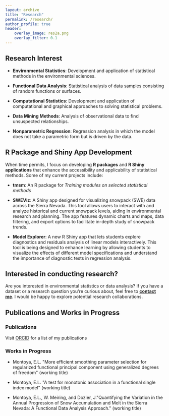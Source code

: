 ```yaml
---
layout: archive
title: "Research"
permalink: /research/
author_profile: true
header:
    overlay_image: res2a.png 
    overlay_filter: 0.1
---
```


## Research Interest

- **Environmental Statistics**: Development and application of statistical methods in the environmental sciences.

- **Functional Data Analysis**: Statistical analysis of data samples consisting of random functions or surfaces.

- **Computational Statistics**: Development and application of computational and graphical approaches to solving statistical problems.

- **Data Mining Methods**: Analysis of observational data to find unsuspected relationships.

- **Nonparametric Regression**: Regression analysis in which the model does not take a parametric form but is driven by the data.

## R Package and Shiny App Development

When time permits, I focus on developing **R packages** and **R Shiny applications** that enhance the accessibility and applicability of statistical methods. Some of my current projects include:

- **tmsm**: An R package for *Training modules on selected statistical methods*

- **SWEViz**: A Shiny app designed for visualizing snowpack (SWE) data across the Sierra Nevada. This tool allows users to interact with and analyze historical and current snowpack levels, aiding in environmental research and planning. The app features dynamic charts and maps, data filtering, and export options to facilitate in-depth study of snowpack trends.

- **Model Explorer**: A new R Shiny app that lets students explore diagnostics and residuals analysis of linear models interactively. This tool is being designed to enhance learning by allowing students to visualize the effects of different model specifications and understand the importance of diagnostic tests in regression analysis.


## Interested in conducting research?

Are you interested in environmental statistics or data analysis? If you have a dataset or a research question you're curious about, feel free to **[contact me](mailto:emontoya2@csub.edu)**. I would be happy to explore potential research collaborations.

##  Publications and Works in Progress 

### Publications
Visit <a href="https://orcid.org/0000-0001-5040-5063" target="_blank">ORCID</a> for a list of my publications 

 

### Works in Progress 
+ Montoya, E.L. "More efficient smoothing parameter selection for regularized functional principal component using generalized degrees of freedom" (working title)

+ Montoya, E.L. "A test for monotonic association in a functional single index model" (working title)

+ Montoya, E.L., W. Meiring, and Dozier, J."Quantifying the Variation in the Annual Progression of Snow Accumulation and Melt in the Sierra Nevada: A Functional Data Analysis Approach." (working title)
